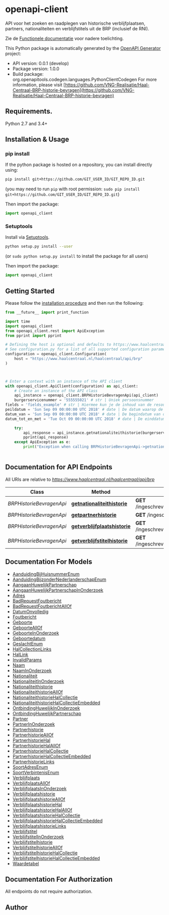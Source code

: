 # openapi-client
API voor het zoeken en raadplegen van historische verblijfplaatsen, partners, nationaliteiten en verblijfstitels uit de BRP (inclusief de RNI).

Zie de [Functionele documentatie](https://github.com/VNG-Realisatie/Haal-Centraal-BRP-historie-bevragen/tree/v1.0.0/features) voor nadere toelichting.


This Python package is automatically generated by the [OpenAPI Generator](https://openapi-generator.tech) project:

- API version: 0.0.1 (develop)
- Package version: 1.0.0
- Build package: org.openapitools.codegen.languages.PythonClientCodegen
For more information, please visit [https://github.com/VNG-Realisatie/Haal-Centraal-BRP-historie-bevragen](https://github.com/VNG-Realisatie/Haal-Centraal-BRP-historie-bevragen)

## Requirements.

Python 2.7 and 3.4+

## Installation & Usage
### pip install

If the python package is hosted on a repository, you can install directly using:

```sh
pip install git+https://github.com/GIT_USER_ID/GIT_REPO_ID.git
```
(you may need to run `pip` with root permission: `sudo pip install git+https://github.com/GIT_USER_ID/GIT_REPO_ID.git`)

Then import the package:
```python
import openapi_client
```

### Setuptools

Install via [Setuptools](http://pypi.python.org/pypi/setuptools).

```sh
python setup.py install --user
```
(or `sudo python setup.py install` to install the package for all users)

Then import the package:
```python
import openapi_client
```

## Getting Started

Please follow the [installation procedure](#installation--usage) and then run the following:

```python
from __future__ import print_function

import time
import openapi_client
from openapi_client.rest import ApiException
from pprint import pprint

# Defining the host is optional and defaults to https://www.haalcentraal.nl/haalcentraal/api/brp
# See configuration.py for a list of all supported configuration parameters.
configuration = openapi_client.Configuration(
    host = "https://www.haalcentraal.nl/haalcentraal/api/brp"
)



# Enter a context with an instance of the API client
with openapi_client.ApiClient(configuration) as api_client:
    # Create an instance of the API class
    api_instance = openapi_client.BRPHistorieBevragenApi(api_client)
    burgerservicenummer = '555555021' # str | Uniek persoonsnummer 
fields = 'fields_example' # str | Hiermee kun je de inhoud van de resource naar behoefte aanpassen door een door komma's gescheiden lijst van property namen op te geven. Bij opgave van niet-bestaande properties wordt een 400 Bad Request teruggegeven. Wanneer de fields parameter niet is opgegeven, worden alle properties met een waarde teruggegeven. Zie [functionele specificaties](https://github.com/VNG-Realisatie/Haal-Centraal-common/blob/v1.2.0/features/fields.feature) (optional)
peildatum = 'Sun Sep 09 00:00:00 UTC 2018' # date | De datum waarop de resource wordt opgevraagd. (optional)
datum_van = 'Sun Sep 09 00:00:00 UTC 2018' # date | De begindatum van de periode waarover de resource wordt opgevraagd. (optional)
datum_tot_en_met = 'Tue Oct 09 00:00:00 UTC 2018' # date | De einddatum van de periode waarover de resource wordt opgevraagd. (optional)

    try:
        api_response = api_instance.getnationaliteithistorie(burgerservicenummer, fields=fields, peildatum=peildatum, datum_van=datum_van, datum_tot_en_met=datum_tot_en_met)
        pprint(api_response)
    except ApiException as e:
        print("Exception when calling BRPHistorieBevragenApi->getnationaliteithistorie: %s\n" % e)
    
```

## Documentation for API Endpoints

All URIs are relative to *https://www.haalcentraal.nl/haalcentraal/api/brp*

Class | Method | HTTP request | Description
------------ | ------------- | ------------- | -------------
*BRPHistorieBevragenApi* | [**getnationaliteithistorie**](docs/BRPHistorieBevragenApi.md#getnationaliteithistorie) | **GET** /ingeschrevenpersonen/{burgerservicenummer}/nationaliteithistorie | 
*BRPHistorieBevragenApi* | [**getpartnerhistorie**](docs/BRPHistorieBevragenApi.md#getpartnerhistorie) | **GET** /ingeschrevenpersonen/{burgerservicenummer}/partnerhistorie | 
*BRPHistorieBevragenApi* | [**getverblijfplaatshistorie**](docs/BRPHistorieBevragenApi.md#getverblijfplaatshistorie) | **GET** /ingeschrevenpersonen/{burgerservicenummer}/verblijfplaatshistorie | 
*BRPHistorieBevragenApi* | [**getverblijfstitelhistorie**](docs/BRPHistorieBevragenApi.md#getverblijfstitelhistorie) | **GET** /ingeschrevenpersonen/{burgerservicenummer}/verblijfstitelhistorie | 


## Documentation For Models

 - [AanduidingBijHuisnummerEnum](docs/AanduidingBijHuisnummerEnum.md)
 - [AanduidingBijzonderNederlanderschapEnum](docs/AanduidingBijzonderNederlanderschapEnum.md)
 - [AangaanHuwelijkPartnerschap](docs/AangaanHuwelijkPartnerschap.md)
 - [AangaanHuwelijkPartnerschapInOnderzoek](docs/AangaanHuwelijkPartnerschapInOnderzoek.md)
 - [Adres](docs/Adres.md)
 - [BadRequestFoutbericht](docs/BadRequestFoutbericht.md)
 - [BadRequestFoutberichtAllOf](docs/BadRequestFoutberichtAllOf.md)
 - [DatumOnvolledig](docs/DatumOnvolledig.md)
 - [Foutbericht](docs/Foutbericht.md)
 - [Geboorte](docs/Geboorte.md)
 - [GeboorteAllOf](docs/GeboorteAllOf.md)
 - [GeboorteInOnderzoek](docs/GeboorteInOnderzoek.md)
 - [Geboortedatum](docs/Geboortedatum.md)
 - [GeslachtEnum](docs/GeslachtEnum.md)
 - [HalCollectionLinks](docs/HalCollectionLinks.md)
 - [HalLink](docs/HalLink.md)
 - [InvalidParams](docs/InvalidParams.md)
 - [Naam](docs/Naam.md)
 - [NaamInOnderzoek](docs/NaamInOnderzoek.md)
 - [Nationaliteit](docs/Nationaliteit.md)
 - [NationaliteitInOnderzoek](docs/NationaliteitInOnderzoek.md)
 - [Nationaliteithistorie](docs/Nationaliteithistorie.md)
 - [NationaliteithistorieAllOf](docs/NationaliteithistorieAllOf.md)
 - [NationaliteithistorieHalCollectie](docs/NationaliteithistorieHalCollectie.md)
 - [NationaliteithistorieHalCollectieEmbedded](docs/NationaliteithistorieHalCollectieEmbedded.md)
 - [OntbindingHuwelijkInOnderzoek](docs/OntbindingHuwelijkInOnderzoek.md)
 - [OntbindingHuwelijkPartnerschap](docs/OntbindingHuwelijkPartnerschap.md)
 - [Partner](docs/Partner.md)
 - [PartnerInOnderzoek](docs/PartnerInOnderzoek.md)
 - [Partnerhistorie](docs/Partnerhistorie.md)
 - [PartnerhistorieAllOf](docs/PartnerhistorieAllOf.md)
 - [PartnerhistorieHal](docs/PartnerhistorieHal.md)
 - [PartnerhistorieHalAllOf](docs/PartnerhistorieHalAllOf.md)
 - [PartnerhistorieHalCollectie](docs/PartnerhistorieHalCollectie.md)
 - [PartnerhistorieHalCollectieEmbedded](docs/PartnerhistorieHalCollectieEmbedded.md)
 - [PartnerhistorieLinks](docs/PartnerhistorieLinks.md)
 - [SoortAdresEnum](docs/SoortAdresEnum.md)
 - [SoortVerbintenisEnum](docs/SoortVerbintenisEnum.md)
 - [Verblijfplaats](docs/Verblijfplaats.md)
 - [VerblijfplaatsAllOf](docs/VerblijfplaatsAllOf.md)
 - [VerblijfplaatsInOnderzoek](docs/VerblijfplaatsInOnderzoek.md)
 - [Verblijfplaatshistorie](docs/Verblijfplaatshistorie.md)
 - [VerblijfplaatshistorieAllOf](docs/VerblijfplaatshistorieAllOf.md)
 - [VerblijfplaatshistorieHal](docs/VerblijfplaatshistorieHal.md)
 - [VerblijfplaatshistorieHalAllOf](docs/VerblijfplaatshistorieHalAllOf.md)
 - [VerblijfplaatshistorieHalCollectie](docs/VerblijfplaatshistorieHalCollectie.md)
 - [VerblijfplaatshistorieHalCollectieEmbedded](docs/VerblijfplaatshistorieHalCollectieEmbedded.md)
 - [VerblijfplaatshistorieLinks](docs/VerblijfplaatshistorieLinks.md)
 - [Verblijfstitel](docs/Verblijfstitel.md)
 - [VerblijfstitelInOnderzoek](docs/VerblijfstitelInOnderzoek.md)
 - [Verblijfstitelhistorie](docs/Verblijfstitelhistorie.md)
 - [VerblijfstitelhistorieAllOf](docs/VerblijfstitelhistorieAllOf.md)
 - [VerblijfstitelhistorieHalCollectie](docs/VerblijfstitelhistorieHalCollectie.md)
 - [VerblijfstitelhistorieHalCollectieEmbedded](docs/VerblijfstitelhistorieHalCollectieEmbedded.md)
 - [Waardetabel](docs/Waardetabel.md)


## Documentation For Authorization

 All endpoints do not require authorization.

## Author




